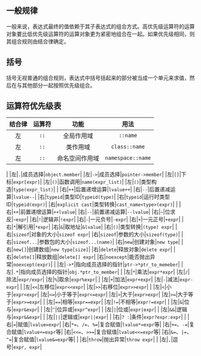 ## 一般规律
一般来说，表达式最终的值依赖于其子表达式的组合方式。高优先级运算符的运算对象要比低优先级运算符的运算对象更为紧密地组合在一起。如果优先级相同，则其组合规则由结合律确定。

## 括号
括号无视普通的组合规则，表达式中括号括起来的部分被当成一个单元来求值，然后在与其他部分一起按照优先级组合。

## 运算符优先级表
|结合律|运算符|功能|用法|
|:-:|:-:|:-:|:-:|
|左|`::`|全局作用域|`::name`|
|左|`::`|类作用域|`class::name`|
|左|`::`|命名空间作用域|`namespace::name`|
|
|左|`.`|成员选择|`object.member`|
|左|`->`|成员选择|`pointer->member`|
|左|`[]`|下标|`expr[expr]`|
|左|`()`|函数调用|`name(expr_list)`|
|左|`()`|类型构造|`type(expr_list)`|
|
|右|`++`|后置递增运算|`lvalue++`|
|右|`--`|后置递减运算|`lvalue--`|
|右|`typeid`|类型ID|`typeid(type)`|
|右|`typeid`|运行时类型ID|`typeid(expr)`|
|右|`explicit cast`|类型转换|`cast_name<type>(expr)`|
|
|右|`++`|前置递增运算|`++lvalue`|
|右|`--`|前置递减运算|`--lvalue`|
|右|`~`|位求反|`~expr`|
|右|`!`|逻辑非|`!expr`|
|右|`-`|一元负号|`-expr`|
|右|`+`|一元正号|`+expr`|
|右|`*`|解引用|`*expr`|
|右|`&`|取地址|`&lvalue`|
|右|`()`|类型转换|`(type) expr`|
|右|`sizeof`|对象的大小|`sizeof expr`|
|右|`sizeof`|参数的大小|`sizeof(type)`|
|右|`sizeof...`|参数包的大小|`sizeof...(name)`|
|右|`new`|创建对象|`new type`|
|右|`new[]`|创建数组|`new type[size]`|
|右|`delete`|释放对象|`delete expr`|
|右|`delete[]`|释放数组|`delete[] expr`|
|右|`noexcept`|能否抛出异常|`noexcept(expr)`|
|
|左|`->*`|指向成员选择的指针|`ptr->*ptr_to_memeber`|
|左|`.*`|指向成员选择的指针|`obj.*ptr_to_member`|
|
|左|`*`|乘法|`expr*expr`|
|左|`/`|除法|`expr/expr`|
|左|`%`|取余|`expr%expr`|
|
|左|`+`|加法|`expr+expr`|
|左|`-`|减法|`expr-expr`|
|
|左|`<<`|左移位|`expr<<expr`|
|左|`>>`|右移位|`expr>>expr`|
|
|左|`<`|小于|`expr<expr`|
|左|`<=`|小于等于|`expr<=expr`|
|左|`>`|大于|`expr>expr`|
|左|`>=`|大于等于|`expr>=expr`|
|
|左|`==`|相等|`expr==expr`|
|左|`!=`|不相等|`expr!=expr`|
|
|左|`&`|位与|`expr&expr`|
|
|左|`^`|位异或|`expr^expr`|
|
|左|`|`|位或|`expr|expr`|
|
|左|`&&`|逻辑与|`expr&&expr`|
|
|左|`||`|逻辑或|`expr||expr`|
|
|右|`? :`|条件|`expr?expr:expr`|
|
|右|`=`|赋值|`lvalue=expr`|
|右|`*=`、`/=`、`%=`|复合赋值|`lvalue*=expr`等|
|右|`+=`、`-=`|复合赋值|`lvalue+=expr`等|
|右|`<<=`、`>>=`|复合赋值|`lvalue<<=expr`等|
|右|`&=`、`|=`、`^=`|复合赋值|`lvalue&=expr`等|
|
|右|`throw`|抛出异常|`throw expr`|
|
|左|`,`|逗号|`expr, expr`|